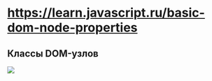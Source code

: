 # https://learn.javascript.ru/basic-dom-node-properties

## Классы DOM-узлов

![](https://learn.javascript.ru/article/basic-dom-node-properties/dom-class-hierarchy.svg)

